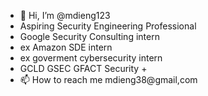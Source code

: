 - 👋 Hi, I’m @mdieng123
- Aspiring Security Engineering Professional
- Google Security Consulting intern
- ex Amazon SDE intern
- ex goverment cybersecurity intern
- GCLD GSEC GFACT Security +
- 📫 How to reach me mdieng38@gmail,com

<!---
mdieng123/mdieng123 is a ✨ special ✨ repository because its `README.md` (this file) appears on your GitHub profile.
You can click the Preview link to take a look at your changes.
--->
